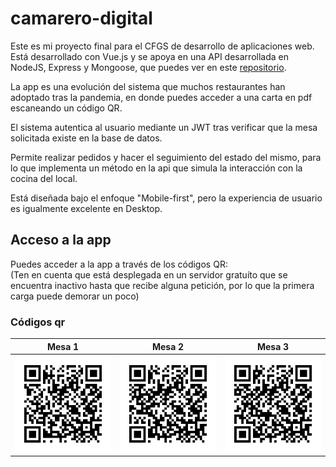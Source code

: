 # camarero-digital

Este es mi proyecto final para el CFGS de desarrollo de aplicaciones web. Está desarrollado con Vue.js y se apoya en una API desarrollada en NodeJS, Express y Mongoose, que puedes ver en este [repositorio](https://github.com/berguntin/camarero-virtual-api).

La app es una evolución del sistema que muchos restaurantes han adoptado tras la pandemia, en donde puedes acceder a una carta en pdf escaneando un código QR.

El sistema autentica al usuario mediante un JWT tras verificar que la mesa solicitada existe en la base de datos.

Permite realizar pedidos y hacer el seguimiento del estado del mismo, para lo que implementa un método en la api que simula la interacción con la cocina del local.

Está diseñada bajo el enfoque "Mobile-first", pero la experiencia de usuario es  igualmente excelente en Desktop.


## Acceso a la app
Puedes acceder a la app a través de los códigos QR: <br/>
(Ten en cuenta que está desplegada en un servidor gratuíto que se encuentra inactivo hasta que recibe alguna petición, por lo que la primera carga puede demorar un poco)

### Códigos qr
| Mesa 1                                 | Mesa 2                                 | Mesa 3                                 |
|----------------------------------------|----------------------------------------|----------------------------------------|
| ![QR enlace a mesa 1](resources/qrCodes/mesa_1.png) | ![QR enlace a mesa 2](resources/qrCodes/mesa_2.png) | ![QR enlace a mesa 3](resources/qrCodes/mesa_3.png) |

